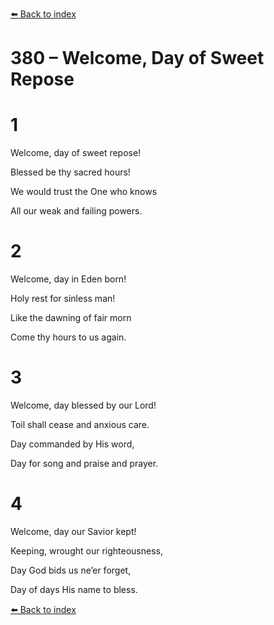 [⬅️ Back to index](../README.md)

# 380 – Welcome, Day of Sweet Repose





# 1

Welcome, day of sweet repose!

Blessed be thy sacred hours!

We would trust the One who knows

All our weak and failing powers.



# 2

Welcome, day in Eden born!

Holy rest for sinless man!

Like the dawning of fair morn

Come thy hours to us again.



# 3

Welcome, day blessed by our Lord!

Toil shall cease and anxious care.

Day commanded by His word,

Day for song and praise and prayer.



# 4

Welcome, day our Savior kept!

Keeping, wrought our righteousness,

Day God bids us ne’er forget,

Day of days His name to bless.

[⬅️ Back to index](../README.md)
